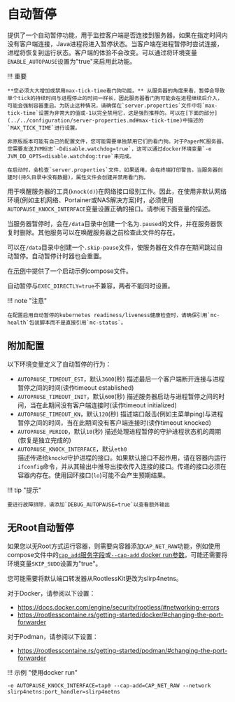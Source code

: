 # 自动暂停

提供了一个自动暂停功能，用于监控客户端是否连接到服务器。如果在指定时间内没有客户端连接，Java进程将进入暂停状态。当客户端在进程暂停时尝试连接，进程将恢复到运行状态。客户端的体验不会改变。可以通过将环境变量`ENABLE_AUTOPAUSE`设置为"true"来启用此功能。

!!! 重要

    **您必须大大增加或禁用max-tick-time看门狗功能。** 从服务器的角度来看，暂停会导致单个tick的持续时间与进程停止的时间一样长，因此服务器看门狗可能会在进程继续后介入，可能会强制容器重启。为防止这种情况，请确保在`server.properties`文件中将`max-tick-time`设置为非常大的值或-1以完全禁用它，这是强烈推荐的。可以在[下面的部分](../../configuration/server-properties.md#max-tick-time)中描述的`MAX_TICK_TIME`进行设置。

    非原版版本可能有自己的配置文件，您可能需要单独禁用它们的看门狗。对于PaperMC服务器，您需要发送JVM标志`-Ddisable.watchdog=true`，这可以通过docker环境变量`-e JVM_DD_OPTS=disable.watchdog:true`来完成。

    在启动时，会检查`server.properties`文件，如果适用，会在终端打印警告。当服务器创建时(持久目录中没有数据)，属性文件会创建并禁用看门狗。

用于唤醒服务器的工具(`knock(d)`)在网络接口级别工作。因此，在使用非默认网络环境(例如主机网络、Portainer或NAS解决方案)时，必须使用`AUTOPAUSE_KNOCK_INTERFACE`变量设置正确的接口。请参阅下面变量的描述。

当服务器暂停时，会在`/data`目录中创建一个名为`.paused`的文件，并在服务器恢复时删除。其他服务可以在唤醒服务器之前检查此文件的存在。

可以在`/data`目录中创建一个`.skip-pause`文件，使服务器在文件存在期间跳过自动暂停。自动暂停计时器也会重置。

在[示例](https://github.com/itzg/docker-minecraft-server/blob/master/examples/autopause/compose.yml)中提供了一个启动示例compose文件。

自动暂停与`EXEC_DIRECTLY=true`不兼容，两者不能同时设置。

!!! note "注意"

    在配置启用自动暂停的kubernetes readiness/liveness健康检查时，请确保引用`mc-health`包装脚本而不是直接引用`mc-status`。

## 附加配置

以下环境变量定义了自动暂停的行为：

- `AUTOPAUSE_TIMEOUT_EST`，默认`3600`(秒)
  描述最后一个客户端断开连接与进程暂停之间的时间(读作timeout established)
- `AUTOPAUSE_TIMEOUT_INIT`，默认`600`(秒)
  描述服务器启动与进程暂停之间的时间，当在此期间没有客户端连接时(读作timeout initialized)
- `AUTOPAUSE_TIMEOUT_KN`，默认`120`(秒)
  描述端口敲击(例如主菜单ping)与进程暂停之间的时间，当在此期间没有客户端连接时(读作timeout knocked)
- `AUTOPAUSE_PERIOD`，默认`10`(秒)
  描述处理进程暂停的守护进程状态机的周期(恢复是独立完成的)
- `AUTOPAUSE_KNOCK_INTERFACE`，默认`eth0`
  <br>描述传递给`knockd`守护进程的接口。如果默认接口不起作用，请在容器内运行`ifconfig`命令，并从其输出中推导出接收传入连接的接口。传递的接口必须在容器内存在。使用回环接口(`lo`)可能不会产生预期结果。

!!! tip "提示"

    要进行故障排除，请添加`DEBUG_AUTOPAUSE=true`以查看额外输出

## 无Root自动暂停

如果您以无Root方式运行容器，则需要向容器添加`CAP_NET_RAW`功能，例如使用compose文件中的[`cap_add`服务字段](https://docs.docker.com/compose/compose-file/05-services/#cap_add)或[`--cap-add` docker run参数](https://docs.docker.com/engine/reference/run/#runtime-privilege-and-linux-capabilities)。可能还需要将环境变量`SKIP_SUDO`设置为"true"。

您可能需要将默认端口转发器从RootlessKit更改为slirp4netns。

对于Docker，请参阅以下设置：

- https://docs.docker.com/engine/security/rootless/#networking-errors
- https://rootlesscontaine.rs/getting-started/docker/#changing-the-port-forwarder

对于Podman，请参阅以下设置：
- https://rootlesscontaine.rs/getting-started/podman/#changing-the-port-forwarder


!!! 示例 "使用docker run"

    -e AUTOPAUSE_KNOCK_INTERFACE=tap0 --cap-add=CAP_NET_RAW --network slirp4netns:port_handler=slirp4netns

